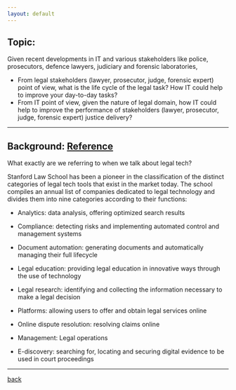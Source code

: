 ```yaml
---
layout: default
---
```


## Topic:

Given recent developments in IT and various stakeholders like police, prosecutors, defence lawyers, judiciary and forensic laboratories,

*   From legal stakeholders (lawyer, prosecutor, judge, forensic expert) point of view, what is the life cycle of the legal task? How IT could help to improve your day-to-day tasks?
*   From IT point of view, given the nature of legal domain, how IT could help to improve the performance of stakeholders (lawyer, prosecutor, judge, forensic expert) justice delivery?

***

## Background:  [Reference](https://lawahead.ie.edu/10-trends-in-the-legal-tech-sector-for-2022/)

What exactly are we referring to when we talk about legal tech?

Stanford Law School has been a pioneer in the classification of the distinct categories of legal tech tools that exist in the market today. The school compiles an annual list of companies dedicated to legal technology and divides them into nine categories according to their functions:

* Analytics: data analysis, offering optimized search results

* Compliance: detecting risks and implementing automated control and management systems

* Document automation: generating documents and automatically managing their full lifecycle

* Legal education: providing legal education in innovative ways through the use of technology

* Legal research: identifying and collecting the information necessary to make a legal decision

* Platforms: allowing users to offer and obtain legal services online

* Online dispute resolution: resolving claims online

* Management: Legal operations

* E-discovery: searching for, locating and securing digital evidence to be used in court proceedings

***

[back](./)
